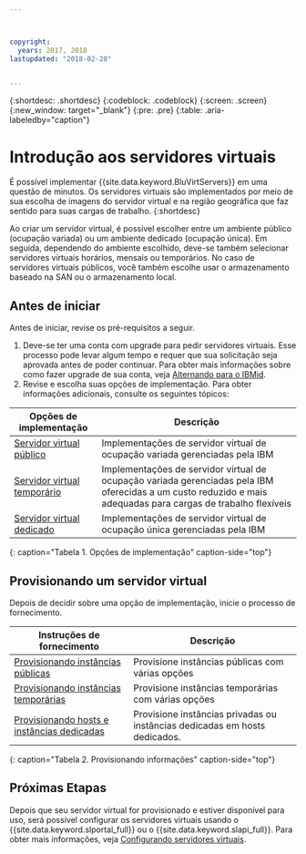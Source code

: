 ```yaml
---



copyright:
  years: 2017, 2018
lastupdated: "2018-02-28"


---
```


{:shortdesc: .shortdesc}
{:codeblock: .codeblock}
{:screen: .screen}
{:new_window: target="_blank"}
{:pre: .pre}
{:table: .aria-labeledby="caption"}

# Introdução aos servidores virtuais
É possível implementar {{site.data.keyword.BluVirtServers}} em uma questão de minutos. Os servidores virtuais são implementados por meio de sua escolha de imagens do servidor virtual e na região geográfica que faz sentido para suas cargas de trabalho.
{:shortdesc}

Ao criar um servidor virtual, é possível escolher entre um ambiente público (ocupação variada) ou um ambiente dedicado (ocupação única). Em seguida, dependendo do ambiente escolhido, deve-se também selecionar servidores virtuais horários, mensais ou temporários. No caso de servidores virtuais públicos, você também escolhe usar o armazenamento baseado na SAN ou o armazenamento local.

## Antes de iniciar

Antes de iniciar, revise os pré-requisitos a seguir.

  1. Deve-se ter uma conta com upgrade para pedir servidores virtuais. Esse processo pode levar algum tempo e requer que sua solicitação seja aprovada antes de poder continuar. Para obter mais informações sobre como fazer upgrade de sua conta, veja [Alternando para o IBMid](https://console.bluemix.net/docs/admin/softlayerlink.html).
  2. Revise e escolha suas opções de implementação. Para obter informações adicionais, consulte os
seguintes tópicos:

|              Opções de implementação                           |  Descrição                                        |
| --------------------------------------------------------- | --------------------------------------------------- |
|[Servidor virtual público](../vsi/vsi_public.html)            | Implementações de servidor virtual de ocupação variada gerenciadas pela IBM|
|[Servidor virtual temporário](../vsi/vsi_about_transient.html)| Implementações de servidor virtual de ocupação variada gerenciadas pela IBM oferecidas a um custo reduzido e mais adequadas para cargas de trabalho flexíveis |
|[Servidor virtual dedicado](../vsi/vsi_dedicated.html)      | Implementações de servidor virtual de ocupação única gerenciadas pela IBM            |
{: caption="Tabela 1. Opções de implementação" caption-side="top"}   

## Provisionando um servidor virtual

Depois de decidir sobre uma opção de implementação, inicie o processo de fornecimento.

|              Instruções de fornecimento                                         |  Descrição                                            |
| -------------------------------------------------------------------------- | ------------------------------------------------------- |
|[Provisionando instâncias públicas](../vsi/vsi_provision_public.html)                | Provisione instâncias públicas com várias opções             |
|[Provisionando instâncias temporárias](../vsi/vsi_provision_transient.html)                | Provisione instâncias temporárias com várias opções            |
|[Provisionando hosts e instâncias dedicadas](../vsi/vsi_provision_dedicated.html)| Provisione instâncias privadas ou instâncias dedicadas em hosts dedicados.|
{: caption="Tabela 2. Provisionando informações" caption-side="top"}

## Próximas Etapas

Depois que seu servidor virtual for provisionado e estiver disponível para uso, será possível configurar os servidores virtuais usando
o {{site.data.keyword.slportal_full}} ou o {{site.data.keyword.slapi_full}}. Para obter mais informações, veja [Configurando servidores virtuais](../vsi/vsi_configuring.html).

